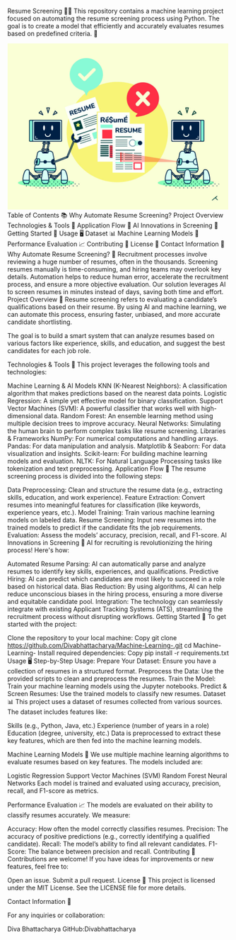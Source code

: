 
Resume Screening 🤖📄
This repository contains a machine learning project focused on automating the resume screening process using Python. The goal is to create a model that efficiently and accurately evaluates resumes based on predefined criteria. 🚀

<img src="Cover.png" alt="resume cover" width="500">
Table of Contents 📚
Why Automate Resume Screening?
Project Overview
Technologies & Tools 🔧
Application Flow 🔄
AI Innovations in Screening 🧠
Getting Started 🚀
Usage 🖥️
Dataset 📊
Machine Learning Models 🧬
Performance Evaluation 📈
Contributing 🤝
License 📝
Contact Information 📧
Why Automate Resume Screening? 💼
Recruitment processes involve reviewing a huge number of resumes, often in the thousands.
Screening resumes manually is time-consuming, and hiring teams may overlook key details.
Automation helps to reduce human error, accelerate the recruitment process, and ensure a more objective evaluation.
Our solution leverages AI to screen resumes in minutes instead of days, saving both time and effort.
Project Overview 🧐
Resume screening refers to evaluating a candidate’s qualifications based on their resume. By using AI and machine learning, we can automate this process, ensuring faster, unbiased, and more accurate candidate shortlisting.

The goal is to build a smart system that can analyze resumes based on various factors like experience, skills, and education, and suggest the best candidates for each job role.

Technologies & Tools 🔧
This project leverages the following tools and technologies:

Machine Learning & AI Models
KNN (K-Nearest Neighbors): A classification algorithm that makes predictions based on the nearest data points.
Logistic Regression: A simple yet effective model for binary classification.
Support Vector Machines (SVM): A powerful classifier that works well with high-dimensional data.
Random Forest: An ensemble learning method using multiple decision trees to improve accuracy.
Neural Networks: Simulating the human brain to perform complex tasks like resume screening.
Libraries & Frameworks
NumPy: For numerical computations and handling arrays.
Pandas: For data manipulation and analysis.
Matplotlib & Seaborn: For data visualization and insights.
Scikit-learn: For building machine learning models and evaluation.
NLTK: For Natural Language Processing tasks like tokenization and text preprocessing.
Application Flow 🔄
The resume screening process is divided into the following steps:

Data Preprocessing: Clean and structure the resume data (e.g., extracting skills, education, and work experience).
Feature Extraction: Convert resumes into meaningful features for classification (like keywords, experience years, etc.).
Model Training: Train various machine learning models on labeled data.
Resume Screening: Input new resumes into the trained models to predict if the candidate fits the job requirements.
Evaluation: Assess the models’ accuracy, precision, recall, and F1-score.
AI Innovations in Screening 🧠
AI for recruiting is revolutionizing the hiring process! Here's how:

Automated Resume Parsing: AI can automatically parse and analyze resumes to identify key skills, experiences, and qualifications.
Predictive Hiring: AI can predict which candidates are most likely to succeed in a role based on historical data.
Bias Reduction: By using algorithms, AI can help reduce unconscious biases in the hiring process, ensuring a more diverse and equitable candidate pool.
Integration: The technology can seamlessly integrate with existing Applicant Tracking Systems (ATS), streamlining the recruitment process without disrupting workflows.
Getting Started 🚀
To get started with the project:

Clone the repository to your local machine:
Copy
git clone https://github.com/Divabhattacharya/Machine-Learning-.git
cd Machine-Learning-
Install required dependencies:
Copy
pip install -r requirements.txt
Usage 🖥️
Step-by-Step Usage:
Prepare Your Dataset: Ensure you have a collection of resumes in a structured format.
Preprocess the Data: Use the provided scripts to clean and preprocess the resumes.
Train the Model: Train your machine learning models using the Jupyter notebooks.
Predict & Screen Resumes: Use the trained models to classify new resumes.
Dataset 📊
This project uses a dataset of resumes collected from various sources. The dataset includes features like:

Skills (e.g., Python, Java, etc.)
Experience (number of years in a role)
Education (degree, university, etc.)
Data is preprocessed to extract these key features, which are then fed into the machine learning models.

Machine Learning Models 🧬
We use multiple machine learning algorithms to evaluate resumes based on key features. The models included are:

Logistic Regression
Support Vector Machines (SVM)
Random Forest
Neural Networks
Each model is trained and evaluated using accuracy, precision, recall, and F1-score as metrics.

Performance Evaluation 📈
The models are evaluated on their ability to classify resumes accurately. We measure:


Accuracy: How often the model correctly classifies resumes.
Precision: The accuracy of positive predictions (e.g., correctly identifying a qualified candidate).
Recall: The model’s ability to find all relevant candidates.
F1-Score: The balance between precision and recall.
Contributing 🤝
Contributions are welcome! If you have ideas for improvements or new features, feel free to:


Open an issue.
Submit a pull request.
License 📝
This project is licensed under the MIT License. See the LICENSE file for more details.

Contact Information 📧


For any inquiries or collaboration:

Diva Bhattacharya
GitHub:Divabhattacharya

